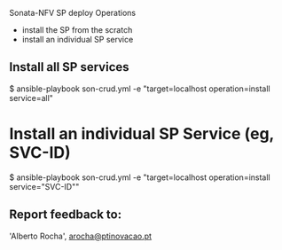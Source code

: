 Sonata-NFV SP deploy Operations
* install the SP from the scratch
* install an individual SP service

## Install all SP services
$ ansible-playbook son-crud.yml -e "target=localhost operation=install service=all"

# Install an individual SP Service (eg, SVC-ID)
$ ansible-playbook son-crud.yml -e "target=localhost operation=install service="SVC-ID""

## Report feedback to:
'Alberto Rocha', <arocha@ptinovacao.pt>
